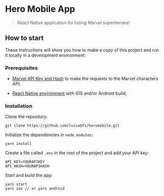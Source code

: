 # Hero Mobile App
> React Native application for listing Marvel superheroes!

## How to start

These instructions will show you how to make a copy of this project and run it locally in a development environment:

### Prerequisites

- [Marvel API Key and Hash](https://developer.marvel.com/documentation/authorization) to make the requests to the Marvel characters API;

- [React Native environment](https://reactnative.dev/docs/getting-started) with iOS and/or Android build;

### Installation

Clone the repository:

```
git clone https://github.com/luisabfs/heromobile.git
```

Initialize the dependencies in `node_modules`:

```
yarn install
```

Create a file called `.env` in the root of the project and add your API key:

```env
API_KEY=YOURAPIKEY
API_HASH=YOURAPIHASH
```

Start and build the app:

```
yarn start
yarn ios // or yarn android
```
